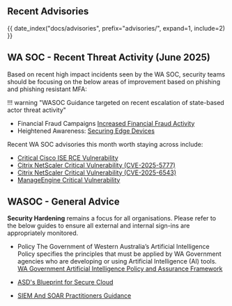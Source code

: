 ## Recent Advisories

{{ date_index("docs/advisories", prefix="advisories/", expand=1, include=2) }}

## WA SOC - Recent Threat Activity (June 2025)

Based on recent high impact incidents seen by the WA SOC, security teams should be focusing on the below areas of improvement based on phishing and phishing resistant MFA:

!!! warning "WASOC Guidance targeted on recent escalation of state-based actor threat activity"

- Financial Fraud Campaigns [Increased Financial Fraud Activity](https://soc.cyber.wa.gov.au/advisories/20250429001-Financial-Fraud-Campaign-Increase/)
- Heightened Awareness: [Securing Edge Devices](https://www.cyber.gov.au/resources-business-and-government/maintaining-devices-and-systems/system-hardening-and-administration/network-hardening/securing-edge-devices)

Recent WA SOC advisories this month worth staying across include:

- [Critical Cisco ISE RCE Vulnerability](https://soc.cyber.wa.gov.au/advisories/20250627001-Critical-Cisco-ISE-RCE-Vulnerability/)
- [Citrix NetScaler Critical Vulnerability (CVE-2025-5777)](https://soc.cyber.wa.gov.au/advisories/20250619001-Citrix-Critical-Vulnerability/)
- [Citrix NetScaler Critical Vulnerability (CVE-2025-6543)](https://soc.cyber.wa.gov.au/advisories/20250626001-Citrix-Critical-Vulnerability/)
- [ManageEngine Critical Vulnerability](https://soc.cyber.wa.gov.au/advisories/20250610001-ManageEngine-Critical-Vulnerability/)

## WASOC - General Advice

**Security Hardening** remains a focus for all organisations. Please refer to the below guides to ensure all external and internal sign-ins are appropriately monitored.

- Policy The Government of Western Australia’s Artificial Intelligence Policy specifies the principles that must be applied by WA Government agencies who are developing or using Artificial Intelligence (AI) tools. [WA Government Artificial Intelligence Policy and Assurance Framework](https://www.wa.gov.au/government/publications/wa-government-artificial-intelligence-policy-and-assurance-framework)

- [ASD's Blueprint for Secure Cloud](https://blueprint.asd.gov.au/)

- [SIEM And SOAR Practitioners Guidance](https://www.cyber.gov.au/resources-business-and-government/maintaining-devices-and-systems/system-hardening-and-administration/system-monitoring/implementing-siem-and-soar-platforms/implementing-siem-and-soar-platforms-practitioner-guidance)